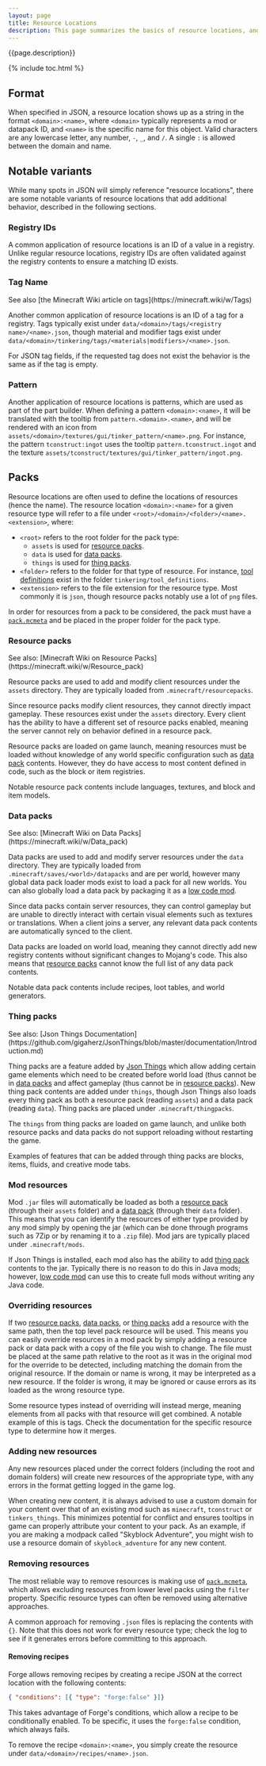 ```yaml
---
layout: page
title: Resource Locations
description: This page summarizes the basics of resource locations, and how they can be used to add and modify resources in Minecraft.
---
```


{{page.description}}

{% include toc.html %}

## Format

When specified in JSON, a resource location shows up as a string in the format `<domain>:<name>`, where `<domain>` typically represents a mod or datapack ID, and `<name>` is the specific name for this object. Valid characters are any lowercase letter, any number, `-`, `_`, and `/`. A single `:` is allowed between the domain and name.

## Notable variants

While many spots in JSON will simply reference "resource locations", there are some notable variants of resource locations that add additional behavior, described in the following sections.

### Registry IDs

A common application of resource locations is an ID of a value in a registry. Unlike regular resource locations, registry IDs are often validated against the registry contents to ensure a matching ID exists.

### Tag Name
<div class="hatnote" markdown=1>
See also [the Minecraft Wiki article on tags](https://minecraft.wiki/w/Tags)
</div>

Another common application of resource locations is an ID of a tag for a registry. Tags typically exist under `data/<domain>/tags/<registry name>/<name>.json`, though material and modifier tags exist under `data/<domain>/tinkering/tags/<materials|modifiers>/<name>.json`.

For JSON tag fields, if the requested tag does not exist the behavior is the same as if the tag is empty.

### Pattern

Another application of resource locations is patterns, which are used as part of the part builder. When defining a pattern `<domain>:<name>`, it will be translated with the tooltip from `pattern.<domain>.<name>`, and will be rendered with an icon from `assets/<domain>/textures/gui/tinker_pattern/<name>.png`. For instance, the pattern `tconstruct:ingot` uses the tooltip `pattern.tconstruct.ingot` and the texture `assets/tconstruct/textures/gui/tinker_pattern/ingot.png`.

## Packs

Resource locations are often used to define the locations of resources (hence the name). The resource location `<domain>:<name>` for a given resource type will refer to a file under `<root>/<domain>/<folder>/<name>.<extension>`, where:

* `<root>` refers to the root folder for the pack type:
    * `assets` is used for [resource packs](#resource-packs).
    * `data` is used for [data packs](#data-packs).
    * `things` is used for [thing packs](#thing-packs).
* `<folder>` refers to the folder for that type of resource. For instance, [tool definitions](../tool-definition) exist in the folder `tinkering/tool_definitions`.
* `<extension>` refers to the file extension for the resource type. Most commonly it is `json`, though resource packs notably use a lot of `png` files.

In order for resources from a pack to be considered, the pack must have a [`pack.mcmeta`](https://minecraft.wiki/w/Pack.mcmeta) and be placed in the proper folder for the pack type.

### Resource packs
<div class="hatnote" markdown=1>
See also: [Minecraft Wiki on Resource Packs](https://minecraft.wiki/w/Resource_pack)
</div>

Resource packs are used to add and modify client resources under the `assets` directory. They are typically loaded from `.minecraft/resourcepacks`.

Since resource packs modify client resources, they cannot directly impact gameplay. These resources exist under the `assets` directory. Every client has the ability to have a different set of resource packs enabled, meaning the server cannot rely on behavior defined in a resource pack.

Resource packs are loaded on game launch, meaning resources must be loaded without knowledge of any world specific configuration such as [data pack](#data-packs) contents. However, they do have access to most content defined in code, such as the block or item registries.

Notable resource pack contents include languages, textures, and block and item models.

### Data packs
<div class="hatnote" markdown=1>
See also: [Minecraft Wiki on Data Packs](https://minecraft.wiki/w/Data_pack)
</div>

Data packs are used to add and modify server resources under the `data` directory. They are typically loaded from `.minecraft/saves/<world>/datapacks` and are per world, however many global data pack loader mods exist to load a pack for all new worlds. You can also globally load a data pack by packaging it as a [low code mod](/docs/guides/lowcode-mod).

Since data packs contain server resources, they can control gameplay but are unable to directly interact with certain visual elements such as textures or translations. When a client joins a server, any relevant data pack contents are automatically synced to the client.

Data packs are loaded on world load, meaning they cannot directly add new registry contents without significant changes to Mojang's code. This also means that [resource packs](#resource-packs) cannot know the full list of any data pack contents.

Notable data pack contents include recipes, loot tables, and world generators.

### Thing packs
<div class="hatnote" markdown=1>
See also: [Json Things Documentation](https://github.com/gigaherz/JsonThings/blob/master/documentation/Introduction.md)
</div>

Thing packs are a feature added by [Json Things](https://www.curseforge.com/minecraft/mc-mods/json-things) which allow adding certain game elements which need to be created before world load (thus cannot be in [data packs](#data-packs) and affect gameplay (thus cannot be in [resource packs](#resource-packs)). New thing pack contents are added under `things`, though Json Things also loads every thing pack as both a resource pack (reading `assets`) and a data pack (reading `data`). Thing packs are placed under `.minecraft/thingpacks`.

The `things` from thing packs are loaded on game launch, and unlike both resource packs and data packs do not support reloading without restarting the game.

Examples of features that can be added through thing packs are blocks, items, fluids, and creative mode tabs.

### Mod resources

Mod `.jar` files will automatically be loaded as both a [resource pack](#resource-packs) (through their `assets` folder) and a [data pack](#data-packs) (through their `data` folder). This means that you can identify the resources of either type provided by any mod simply by opening the jar (which can be done through programs such as 7Zip or by renaming it to a `.zip` file). Mod jars are typically placed under `.minecraft/mods`.

If Json Things is installed, each mod also has the ability to add [thing pack](#thing-packs) contents to the jar. Typically there is no reason to do this in Java mods; however, [low code mod](/docs/guides/lowcode-mod) can use this to create full mods without writing any Java code.

### Overriding resources

If two [resource packs](#resource-packs), [data packs](#data-packs), or [thing packs](#thing-packs) add a resource with the same path, then the top level pack resource will be used. This means you can easily override resources in a mod pack by simply adding a resource pack or data pack with a copy of the file you wish to change.
The file must be placed at the same path relative to the root as it was in the original mod for the override to be detected, including matching the domain from the original resource. If the domain or name is wrong, it may be interpreted as a new resource. If the folder is wrong, it may be ignored or cause errors as its loaded as the wrong resource type.

Some resource types instead of overriding will instead merge, meaning elements from all packs with that resource will get combined. A notable example of this is tags. Check the documentation for the specific resource type to determine how it merges.

### Adding new resources

Any new resources placed under the correct folders (including the root and domain folders) will create new resources of the appropriate type, with any errors in the format getting logged in the game log.

When creating new content, it is always advised to use a custom domain for your content over that of an existing mod such as `minecraft`, `tconstruct` or `tinkers_things`. This minimizes potential for conflict and ensures tooltips in game can properly attribute your content to your pack. As an example, if you are making a modpack called "Skyblock Adventure", you might wish to use a resource domain of `skyblock_adventure` for any new content.

### Removing resources

The most reliable way to remove resources is making use of [`pack.mcmeta`](https://minecraft.wiki/w/Pack.mcmeta), which allows excluding resources from lower level packs using the `filter` property. Specific resource types can often be removed using alternative approaches.

A common approach for removing `.json` files is replacing the contents with `{}`. Note that this does not work for every resource type; check the log to see if it generates errors before committing to this approach.

#### Removing recipes

Forge allows removing recipes by creating a recipe JSON at the correct location with the following contents:

```json
{ "conditions": [{ "type": "forge:false" }]}
```
This takes advantage of Forge's conditions, which allow a recipe to be conditionally enabled. To be specific, it uses the `forge:false` condition, which always fails.

To remove the recipe `<domain>:<name>`, you simply create the resource under `data/<domain>/recipes/<name>.json`.